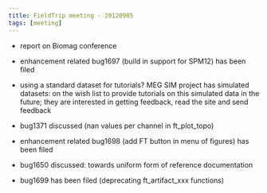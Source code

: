 ```yaml
---
title: FieldTrip meeting - 20120905
tags: [meeting]
---
```


- report on Biomag conference
- enhancement related bug1697 (build in support for SPM12) has been filed

- using a standard dataset for tutorials? MEG SIM project has simulated datasets: on the wish list to provide tutorials on this simulated data in the future; they are interested in getting feedback, read the site and send feedback
- bug1371 discussed (nan values per channel in ft_plot_topo)

- enhancement related bug1698 (add FT button in menu of figures) has been filed

- bug1650 discussed: towards uniform form of reference documentation

- bug1699 has been filed (deprecating ft_artifact_xxx functions)
